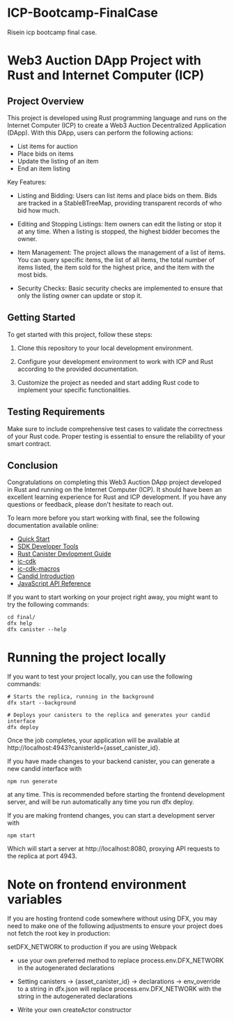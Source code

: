 # ICP-Bootcamp-FinalCase
Risein icp bootcamp final case.
# Web3 Auction DApp Project with Rust and Internet Computer (ICP)

## Project Overview

This project is developed using Rust programming language and runs on the Internet Computer (ICP) to create a Web3 Auction Decentralized Application (DApp). With this DApp, users can perform the following actions:

- List items for auction
- Place bids on items
- Update the listing of an item
- End an item listing

Key Features:

- Listing and Bidding: Users can list items and place bids on them. Bids are tracked in a StableBTreeMap, providing transparent records of who bid how much.

- Editing and Stopping Listings: Item owners can edit the listing or stop it at any time. When a listing is stopped, the highest bidder becomes the owner.

- Item Management: The project allows the management of a list of items. You can query specific items, the list of all items, the total number of items listed, the item sold for the highest price, and the item with the most bids.

- Security Checks: Basic security checks are implemented to ensure that only the listing owner can update or stop it.

## Getting Started

To get started with this project, follow these steps:

1. Clone this repository to your local development environment.

2. Configure your development environment to work with ICP and Rust according to the provided documentation.

3. Customize the project as needed and start adding Rust code to implement your specific functionalities.

## Testing Requirements

Make sure to include comprehensive test cases to validate the correctness of your Rust code. Proper testing is essential to ensure the reliability of your smart contract.

## Conclusion

Congratulations on completing this Web3 Auction DApp project developed in Rust and running on the Internet Computer (ICP). It should have been an excellent learning experience for Rust and ICP development. If you have any questions or feedback, please don't hesitate to reach out.



To learn more before you start working with final, see the following documentation available online:

- [Quick Start](https://internetcomputer.org/docs/current/tutorials/developer-journey/)
- [SDK Developer Tools](https://internetcomputer.org/docs/current/developer-docs/setup/install/)
- [Rust Canister Devlopment Guide](https://internetcomputer.org/docs/current/developer-docs/backend/rust/)
- [ic-cdk](https://docs.rs/ic-cdk/latest/ic_cdk/)
- [ic-cdk-macros](https://docs.rs/ic-cdk-macros/latest/ic_cdk_macros/)
- [Candid Introduction](https://internetcomputer.org/docs/current/developer-docs/backend/candid/)
- [JavaScript API Reference](https://erxue-5aaaa-aaaab-qaagq-cai.icp0.io/)


 If you want to start working on your project right away, you might want to try the following commands:
 ```
 cd final/
dfx help
dfx canister --help

```

# Running the project locally

If you want to test your project locally, you can use the following commands:
 ```
# Starts the replica, running in the background
dfx start --background

# Deploys your canisters to the replica and generates your candid interface
dfx deploy
 ```

Once the job completes, your application will be available at http://localhost:4943?canisterId={asset_canister_id}.

If you have made changes to your backend canister, you can generate a new candid interface with
```
npm run generate
```
at any time. This is recommended before starting the frontend development server, and will be run automatically any time you run dfx deploy.

If you are making frontend changes, you can start a development server with

 ```
npm start
 ```

Which will start a server at http://localhost:8080, proxying API requests to the replica at port 4943.

# Note on frontend environment variables

If you are hosting frontend code somewhere without using DFX, you may need to make one of the following adjustments to ensure your project does not fetch the root key in production:

setDFX_NETWORK to production if you are using Webpack

- use your own preferred method to replace process.env.DFX_NETWORK in the autogenerated declarations
*  Setting canisters -> {asset_canister_id} -> declarations -> env_override to a string in dfx.json will replace process.env.DFX_NETWORK with the string in the autogenerated declarations
- Write your own createActor constructor


